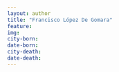 ```yaml
---
layout: author
title: "Francisco López De Gomara"
feature: 
img:
city-born: 
date-born: 
city-death: 
date-death:
---
```

